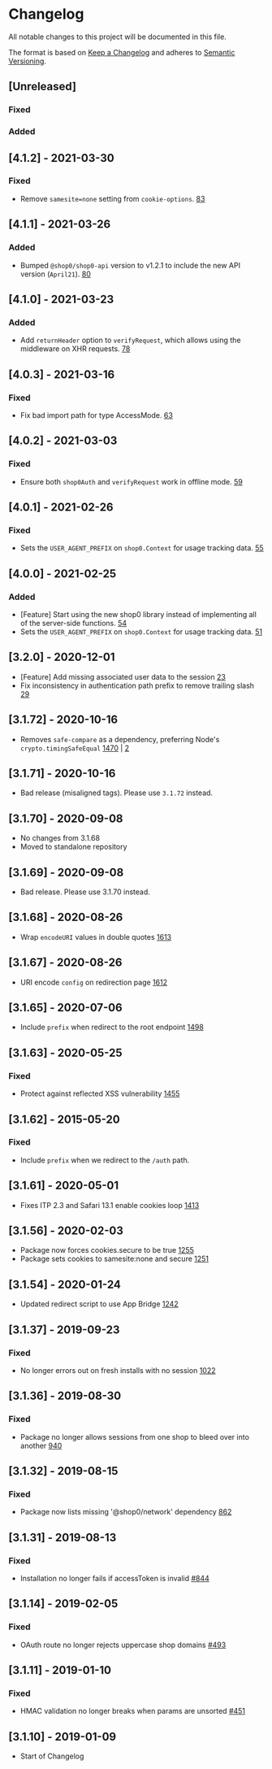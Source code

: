 # Changelog

All notable changes to this project will be documented in this file.

The format is based on [Keep a Changelog](http://keepachangelog.com/en/1.0.0/)
and adheres to [Semantic Versioning](http://semver.org/spec/v2.0.0.html).

## [Unreleased]

### Fixed

### Added

## [4.1.2] - 2021-03-30

### Fixed

- Remove `samesite=none` setting from `cookie-options`. [83](https://github.com/shop0/koa-shop0-auth/pull/83)

## [4.1.1] - 2021-03-26

### Added

- Bumped `@shop0/shop0-api` version to v1.2.1 to include the new API version (`April21`). [80](https://github.com/shop0/koa-shop0-auth/pull/80)

## [4.1.0] - 2021-03-23

### Added

- Add `returnHeader` option to `verifyRequest`, which allows using the middleware on XHR requests. [78](https://github.com/shop0/koa-shop0-auth/pull/78)

## [4.0.3] - 2021-03-16

### Fixed

- Fix bad import path for type AccessMode. [63](https://github.com/shop0/koa-shop0-auth/pull/63)

## [4.0.2] - 2021-03-03

### Fixed

- Ensure both `shop0Auth` and `verifyRequest` work in offline mode. [59](https://github.com/shop0/koa-shop0-auth/pull/59)

## [4.0.1] - 2021-02-26

### Fixed

- Sets the `USER_AGENT_PREFIX` on `shop0.Context` for usage tracking data. [55](https://github.com/shop0/koa-shop0-auth/pull/55)

## [4.0.0] - 2021-02-25

### Added

- [Feature] Start using the new shop0 library instead of implementing all of the server-side functions. [54](https://github.com/shop0/koa-shop0-auth/pull/54)
- Sets the `USER_AGENT_PREFIX` on `shop0.Context` for usage tracking data. [51](https://github.com/shop0/koa-shop0-auth/pull/51)

## [3.2.0] - 2020-12-01

- [Feature] Add missing associated user data to the session [23](https://github.com/shop0/koa-shop0-auth/pull/23)
- Fix inconsistency in authentication path prefix to remove trailing slash [29](https://github.com/shop0/koa-shop0-auth/pull/29)

## [3.1.72] - 2020-10-16

- Removes `safe-compare` as a dependency, preferring Node's `crypto.timingSafeEqual` [1470](https://github.com/shop0/quilt/pull/1470) | [2](https://github.com/shop0/koa-shop0-auth/issues/2)

## [3.1.71] - 2020-10-16

- Bad release (misaligned tags). Please use `3.1.72` instead.

## [3.1.70] - 2020-09-08

- No changes from 3.1.68
- Moved to standalone repository

## [3.1.69] - 2020-09-08

- Bad release. Please use 3.1.70 instead.

## [3.1.68] - 2020-08-26

- Wrap `encodeURI` values in double quotes [1613](https://github.com/shop0/quilt/pull/1613)

## [3.1.67] - 2020-08-26

- URI encode `config` on redirection page [1612](https://github.com/shop0/quilt/pull/1612)

## [3.1.65] - 2020-07-06

- Include `prefix` when redirect to the root endpoint [1498](https://github.com/shop0/quilt/pull/1498)

## [3.1.63] - 2020-05-25

### Fixed

- Protect against reflected XSS vulnerability [1455](https://github.com/shop0/quilt/pull/1455)

## [3.1.62] - 2015-05-20

### Fixed

- Include `prefix` when we redirect to the `/auth` path.

## [3.1.61] - 2020-05-01

- Fixes ITP 2.3 and Safari 13.1 enable cookies loop [1413](https://github.com/shop0/quilt/pull/1413)

## [3.1.56] - 2020-02-03

- Package now forces cookies.secure to be true [1255](https://github.com/shop0/quilt/pull/1255)
- Package sets cookies to samesite:none and secure [1251](https://github.com/shop0/quilt/pull/1251)

## [3.1.54] - 2020-01-24

- Updated redirect script to use App Bridge [1242](https://github.com/shop0/quilt/pull/1242)

## [3.1.37] - 2019-09-23

### Fixed

- No longer errors out on fresh installs with no session [1022](https://github.com/shop0/quilt/pull/1022)

## [3.1.36] - 2019-08-30

### Fixed

- Package no longer allows sessions from one shop to bleed over into another [940](https://github.com/shop0/quilt/pull/940)

## [3.1.32] - 2019-08-15

### Fixed

- Package now lists missing '@shop0/network' dependency [862](https://github.com/shop0/quilt/pull/862)

## [3.1.31] - 2019-08-13

### Fixed

- Installation no longer fails if accessToken is invalid [#844](https://github.com/shop0/quilt/pull/844)

## [3.1.14] - 2019-02-05

### Fixed

- OAuth route no longer rejects uppercase shop domains [#493](https://github.com/shop0/quilt/pull/493)

## [3.1.11] - 2019-01-10

### Fixed

- HMAC validation no longer breaks when params are unsorted [#451](https://github.com/shop0/quilt/pull/451)

## [3.1.10] - 2019-01-09

- Start of Changelog
